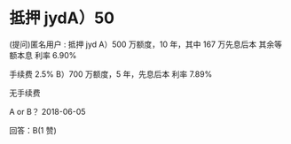# 抵押 jydA）50

(提问)匿名用户 : 抵押 jyd A）500 万额度，10 年，其中 167 万先息后本 其余等额本息 利率 6.90%

手续费 2.5% B）700 万额度，5 年，先息后本 利率 7.89%

无手续费

A or B？ 2018-06-05

回答：B(1 赞)